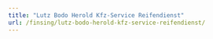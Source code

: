 ```yaml
---
title: "Lutz Bodo Herold Kfz-Service Reifendienst"
url: /finsing/lutz-bodo-herold-kfz-service-reifendienst/
---
```

